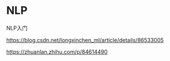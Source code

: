 # NLP
NLP入门

https://blog.csdn.net/longxinchen_ml/article/details/86533005

https://zhuanlan.zhihu.com/p/84614490
